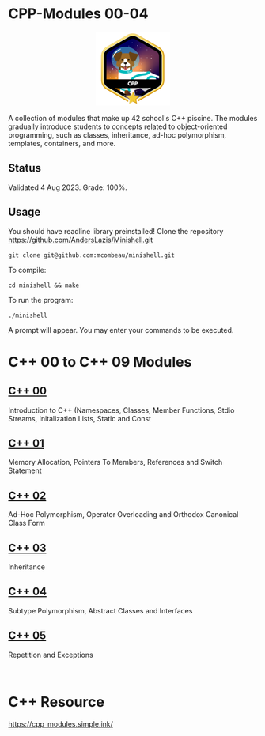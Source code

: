 # CPP-Modules 00-04

<p align="center">
  <img src="https://github.com/AndersLazis/AndersLazis/blob/main/assets/badges/cppm.png" alt="CPP0-04 42 project badge"/>
</p>

A collection of modules that make up 42 school's C++ piscine. The modules gradually introduce students to concepts related to object-oriented programming, such as classes, inheritance, ad-hoc polymorphism, templates, containers, and more.

## Status

Validated 4 Aug 2023. Grade: 100%.

## Usage

You should have readline library preinstalled!
Clone the repository https://github.com/AndersLazis/Minishell.git
```
git clone git@github.com:mcombeau/minishell.git
```

To compile:

```shell
cd minishell && make
```

To run the program:

```shell
./minishell
```

A prompt will appear. You may enter your commands to be executed.

# C++ 00 to C++ 09 Modules

</div>

## [C++ 00](https://github.com/AndersLazis/CPP_Modules_00-04/tree/main/CPP_00)

Introduction to C++ (Namespaces, Classes, Member Functions, Stdio Streams, Initalization Lists, Static and Const

## [C++ 01](https://github.com/AndersLazis/CPP_Modules_00-04/tree/main/CPP_01)

Memory Allocation, Pointers To Members, References and Switch Statement

## [C++ 02](https://github.com/AndersLazis/CPP_Modules_00-04/tree/main/CPP_02)

Ad-Hoc Polymorphism, Operator Overloading and Orthodox Canonical Class Form

## [C++ 03](https://github.com/AndersLazis/CPP_Modules_00-04/tree/main/CPP_03)

Inheritance

## [C++ 04](https://github.com/AndersLazis/CPP_Modules_00-04/tree/main/CPP_04)

Subtype Polymorphism, Abstract Classes and Interfaces

## [C++ 05](https://github.com/AndersLazis/CPP_Modules_00-04/tree/main/CPP_05)

Repetition and Exceptions

<br>

# C++ Resource
https://cpp_modules.simple.ink/
